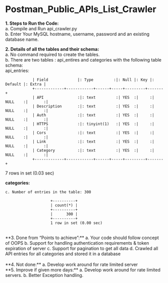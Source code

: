 # Postman_Public_APIs_List_Crawler




**1. Steps to Run the Code:**<br /> 
    a. Compile and Run api_crawler.py<br /> 
    b. Enter Your MySQL hostname, username, password and an existing database name.<br /> 
    
    

 **2. Details of all the tables and their schema:**<br /> 
    a. No command required to create the tables. <br /> 
    b. There are two tables : api_entires and categories with the following table schema:<br /> 
                 api_entries:<br /> 
               
                | Field             |: Type         :|: Null |: Key |: Default |: Extra |
                +-------------+------------+------+-----+---------+-------+
                | API               :|: text         :| YES  :|     :| NULL    :|       :|
                | Description       :|: text         :| YES  :|     :| NULL    :|       :|
                | Auth              :|: text         :| YES  :|     :| NULL    :|       :|
                | HTTPS             :|: tinyint(1)   :| YES  :|     :| NULL    :|       :|
                | Cors              :|: text         :| YES  :|     :| NULL    :|       :|
                | Link              :|: text         :| YES  :|     :| NULL    :|       :|
                | Category          :|: text         :| YES  :|     :| NULL    :|       :|
                +-------------+------------+------+-----+---------+-------+
7 rows in set (0.03 sec)

**categories:**<br /> 

    c. Number of entries in the table: 300

                        +----------+
                        | count(*) |
                        +----------+
                        |      300 |
                        +----------+
                        1 row in set (0.00 sec)
<br /> 
  **3. Done from “Points to achieve”:**
      a. Your code should follow concept of OOPS
      b. Support for handling authentication requirements & token expiration of server
      c. Support for pagination to get all data
      d. Crawled all API entries for all categories and stored it in a database
<br /> <br /> 
  **4. Not done:**
      a. Develop work around for rate limited server	
<br /> 
  **5. Improve if given more days:**
      a. Develop work around for rate limited servers.
      b. Better Exception handling.
